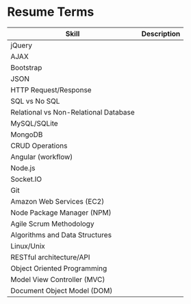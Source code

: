 # Resume Terms

| Skill                                 | Description |
| ------------------------------------- | ----------- |
| jQuery                                |
| AJAX                                  |
| Bootstrap                             |
| JSON                                  |
| HTTP Request/Response                 |
| SQL vs No SQL                         |
| Relational vs Non-Relational Database |
| MySQL/SQLite                          |
| MongoDB                               |
| CRUD Operations                       |
| Angular (workflow)                    |
| Node.js                               |
| Socket.&#8203;IO                      |
| Git                                   |
| Amazon Web Services (EC2)             |
| Node Package Manager (NPM)            |
| Agile Scrum Methodology               |
| Algorithms and Data Structures        |
| Linux/Unix                            |
| RESTful architecture/API              |
| Object Oriented Programming           |
| Model View Controller (MVC)           |
| Document Object Model (DOM)           |

